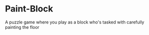 # Paint-Block
A puzzle game where you play as a block who's tasked with carefully painting the floor
